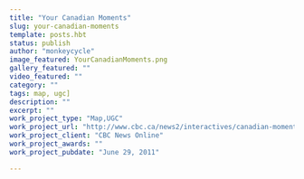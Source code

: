 ```yaml
---
title: "Your Canadian Moments"
slug: your-canadian-moments
template: posts.hbt
status: publish
author: "monkeycycle"
image_featured: YourCanadianMoments.png
gallery_featured: ""
video_featured: ""
category: ""
tags: map, ugc]
description: ""
excerpt: ""
work_project_type: "Map,UGC"
work_project_url: "http://www.cbc.ca/news2/interactives/canadian-moments/"
work_project_client: "CBC News Online"
work_project_awards: ""
work_project_pubdate: "June 29, 2011"

---
```

